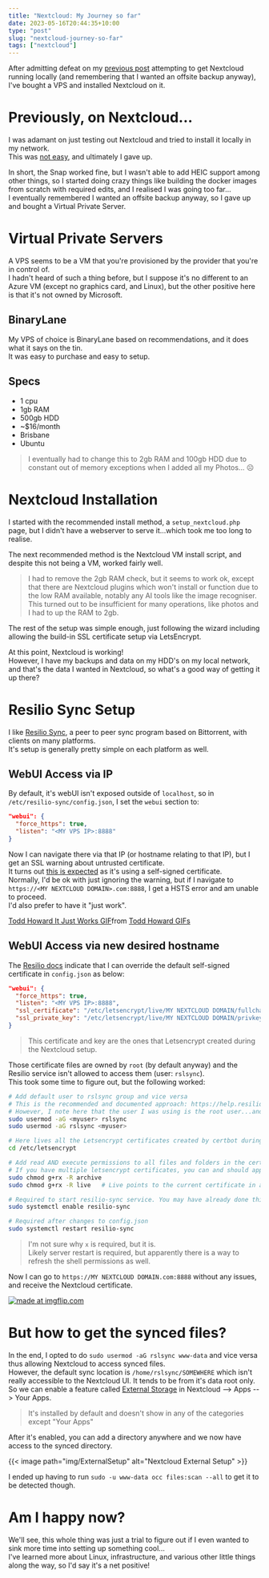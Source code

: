 ```yaml
---
title: "Nextcloud: My Journey so far"
date: 2023-05-16T20:44:35+10:00
type: "post"
slug: "nextcloud-journey-so-far"
tags: ["nextcloud"]
---
```


After admitting defeat on my [previous post](/content/posts/2023-04-04-nextcloud-lan-only/index.md) attempting to get Nextcloud running locally (and remembering that I wanted an offsite backup anyway), I've bought a VPS and installed Nextcloud on it.  

<!--more-->  

# Previously, on Nextcloud...  
I was adamant on just testing out Nextcloud and tried to install it locally in my network.  
This was [not easy](/content/posts/2023-04-04-nextcloud-lan-only/index.md), and ultimately I gave up.  

In short, the Snap worked fine, but I wasn't able to add HEIC support among other things, so I started doing crazy things like building the docker images from scratch with required edits, and I realised I was going too far...  
I eventually remembered I wanted an offsite backup anyway, so I gave up and bought a Virtual Private Server.

# Virtual Private Servers
A VPS seems to be a VM that you're provisioned by the provider that you're in control of.  
I hadn't heard of such a thing before, but I suppose it's no different to an Azure VM (except no graphics card, and Linux), but the other positive here is that it's not owned by Microsoft.  

## BinaryLane  
My VPS of choice is BinaryLane based on recommendations, and it does what it says on the tin.  
It was easy to purchase and easy to setup.   

## Specs
- 1 cpu
- 1gb RAM
- 500gb HDD
- ~$16/month
- Brisbane
- Ubuntu

> I eventually had to change this to 2gb RAM and 100gb HDD due to constant out of memory exceptions when I added all my Photos... ☹️

# Nextcloud Installation  
I started with the recommended install method, a `setup_nextcloud.php` page, but I didn't have a webserver to serve it...which took me too long to realise.  

The next recommended method is the Nextcloud VM install script, and despite this not being a VM, worked fairly well.  
> I had to remove the 2gb RAM check, but it seems to work ok, except that there are Nextcloud plugins which won't install or function due to the low RAM available, notably any AI tools like the image recogniser.  
> This turned out to be insufficient for many operations, like photos and I had to up the RAM to 2gb.

The rest of the setup was simple enough, just following the wizard including allowing the build-in SSL certificate setup via LetsEncrypt.  

At this point, Nextcloud is working!  
However, I have my backups and data on my HDD's on my local network, and that's the data I wanted in Nextcloud, so what's a good way of getting it up there?  

# Resilio Sync Setup  
I like [Resilio Sync](https://www.resilio.com/individuals/), a peer to peer sync program based on Bittorrent, with clients on many platforms.  
It's setup is generally pretty simple on each platform as well.  

## WebUI Access via IP
By default, it's webUI isn't exposed outside of `localhost`, so in `/etc/resilio-sync/config.json`, I set the `webui` section to:

```json
"webui": {
  "force_https": true,
  "listen": "<MY VPS IP>:8888"
}
```

Now I can navigate there via that IP (or hostname relating to that IP), but I get an SSL warning about untrusted certificate.  
It turns out [this is expected](https://help.resilio.com/hc/en-us/articles/4404757430291-Browser-warning-Your-connection-is-not-private-) as it's using a self-signed certificate.  
Normally, I'd be ok with just ignoring the warning, but if I navigate to `https://<MY NEXTCLOUD DOMAIN>.com:8888`, I get a HSTS error and am unable to proceed.  
I'd also prefer to have it "just work".  

<div class="tenor-gif-embed" data-postid="20598651" data-share-method="host" data-aspect-ratio="1.78771" data-width="50%"><a href="https://tenor.com/view/todd-howard-it-just-works-bethesda-this-all-just-works-gif-20598651">Todd Howard It Just Works GIF</a>from <a href="https://tenor.com/search/todd+howard-gifs">Todd Howard GIFs</a></div> <script type="text/javascript" async src="https://tenor.com/embed.js"></script>

## WebUI Access via new desired hostname  
The [Resilio docs](https://help.resilio.com/hc/en-us/articles/4404757430291-Browser-warning-Your-connection-is-not-private-) indicate that I can override the default self-signed certificate in `config.json` as below:  

```json
"webui": {
  "force_https": true,
  "listen": "<MY VPS IP>:8888",
  "ssl_certificate": "/etc/letsencrypt/live/MY NEXTCLOUD DOMAIN/fullchain.pem",  // Note that the live certs don't work for me here.
  "ssl_private_key": "/etc/letsencrypt/live/MY NEXTCLOUD DOMAIN/privkey.pem"     // I suspect it's because they're symlinks and it can't follow them?
}
```  
> This certificate and key are the ones that Letsencrypt created during the Nextcloud setup.  

Those certificate files are owned by `root` (by default anyway) and the Resilio service isn't allowed to access them (user: `rslsync`).  
This took some time to figure out, but the following worked:

```bash
# Add default user to rslsync group and vice versa
# This is the recommended and documented approach: https://help.resilio.com/hc/en-us/articles/206178924-Installing-Sync-package-on-Linux
# However, I note here that the user I was using is the root user...and this is probably a really bad idea...
sudo usermod -aG <myuser> rslsync
sudo usermod -aG rslsync <myuser>

# Here lives all the Letsencrypt certificates created by certbot during Nextcloud install
cd /etc/letsencrypt

# Add read AND execute permissions to all files and folders in the certificates folder
# If you have multiple letsencrypt certificates, you can and should apply these permissions more granually.
sudo chmod g+rx -R archive
sudo chmod g+rx -R live   # Live points to the current certificate in archive. Auto-adjusted when renewed.

# Required to start resilio-sync service. You may have already done this.
sudo systemctl enable resilio-sync

# Required after changes to config.json
sudo systemctl restart resilio-sync
```  
> I'm not sure why `x` is required, but it is.  
> Likely server restart is required, but apparently there is a way to refresh the shell permissions as well.  

Now I can go to `https://MY NEXTCLOUD DOMAIN.com:8888` without any issues, and receive the Nextcloud certificate.  

<a href="https://imgflip.com/i/7m7vec"><img src="https://i.imgflip.com/7m7vec.jpg" title="made at imgflip.com"/></a><div><a href="https://imgflip.com/memegenerator"></a></div>

# But how to get the synced files?  
In the end, I opted to do `sudo usermod -aG rslsync www-data` and vice versa thus allowing Nextcloud to access synced files.  
However, the default sync location is `/home/rslsync/SOMEWHERE` which isn't really accessible to the Nextcloud UI. It tends to be from it's data root only.  
So we can enable a feature called [External Storage](https://docs.nextcloud.com/server/latest/admin_manual/configuration_files/external_storage_configuration_gui.html) in Nextcloud --> Apps --> Your Apps.  
> It's installed by default and doesn't show in any of the categories except "Your Apps"  

After it's enabled, you can add a directory anywhere and we now have access to the synced directory.

{{< image path="img/ExternalSetup" alt="Nextcloud External Setup" >}}

I ended up having to run `sudo -u www-data occ files:scan --all` to get it to be detected though.  

# Am I happy now?    
We'll see, this whole thing was just a trial to figure out if I even wanted to sink more time into setting up something cool...  
I've learned more about Linux, infrastructure, and various other little things along the way, so I'd say it's a net positive!  